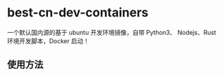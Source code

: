 # best-cn-dev-containers

一个默认国内源的基于 ubuntu 开发环境镜像，自带 Python3、 Nodejs、Rust 环境开发脚本，Docker 启动！

## 使用方法

```bash
```